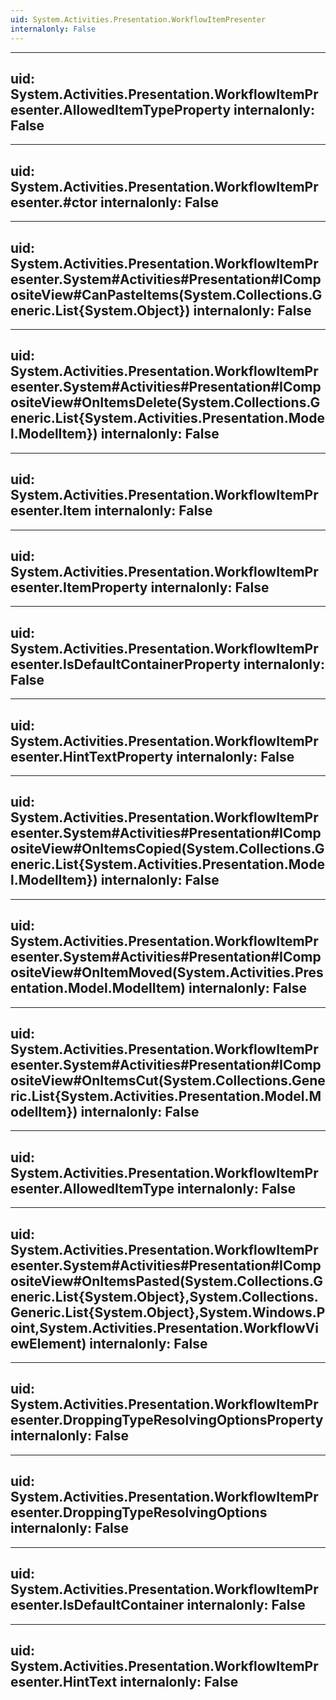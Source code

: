 ```yaml
---
uid: System.Activities.Presentation.WorkflowItemPresenter
internalonly: False
---
```


---
uid: System.Activities.Presentation.WorkflowItemPresenter.AllowedItemTypeProperty
internalonly: False
---

---
uid: System.Activities.Presentation.WorkflowItemPresenter.#ctor
internalonly: False
---

---
uid: System.Activities.Presentation.WorkflowItemPresenter.System#Activities#Presentation#ICompositeView#CanPasteItems(System.Collections.Generic.List{System.Object})
internalonly: False
---

---
uid: System.Activities.Presentation.WorkflowItemPresenter.System#Activities#Presentation#ICompositeView#OnItemsDelete(System.Collections.Generic.List{System.Activities.Presentation.Model.ModelItem})
internalonly: False
---

---
uid: System.Activities.Presentation.WorkflowItemPresenter.Item
internalonly: False
---

---
uid: System.Activities.Presentation.WorkflowItemPresenter.ItemProperty
internalonly: False
---

---
uid: System.Activities.Presentation.WorkflowItemPresenter.IsDefaultContainerProperty
internalonly: False
---

---
uid: System.Activities.Presentation.WorkflowItemPresenter.HintTextProperty
internalonly: False
---

---
uid: System.Activities.Presentation.WorkflowItemPresenter.System#Activities#Presentation#ICompositeView#OnItemsCopied(System.Collections.Generic.List{System.Activities.Presentation.Model.ModelItem})
internalonly: False
---

---
uid: System.Activities.Presentation.WorkflowItemPresenter.System#Activities#Presentation#ICompositeView#OnItemMoved(System.Activities.Presentation.Model.ModelItem)
internalonly: False
---

---
uid: System.Activities.Presentation.WorkflowItemPresenter.System#Activities#Presentation#ICompositeView#OnItemsCut(System.Collections.Generic.List{System.Activities.Presentation.Model.ModelItem})
internalonly: False
---

---
uid: System.Activities.Presentation.WorkflowItemPresenter.AllowedItemType
internalonly: False
---

---
uid: System.Activities.Presentation.WorkflowItemPresenter.System#Activities#Presentation#ICompositeView#OnItemsPasted(System.Collections.Generic.List{System.Object},System.Collections.Generic.List{System.Object},System.Windows.Point,System.Activities.Presentation.WorkflowViewElement)
internalonly: False
---

---
uid: System.Activities.Presentation.WorkflowItemPresenter.DroppingTypeResolvingOptionsProperty
internalonly: False
---

---
uid: System.Activities.Presentation.WorkflowItemPresenter.DroppingTypeResolvingOptions
internalonly: False
---

---
uid: System.Activities.Presentation.WorkflowItemPresenter.IsDefaultContainer
internalonly: False
---

---
uid: System.Activities.Presentation.WorkflowItemPresenter.HintText
internalonly: False
---
